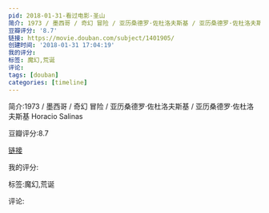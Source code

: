 ```yaml
---
pid: 2018-01-31-看过电影-圣山
简介: 1973 / 墨西哥 / 奇幻 冒险 / 亚历桑德罗·佐杜洛夫斯基 / 亚历桑德罗·佐杜洛夫斯基 Horacio Salinas
豆瓣评分: '8.7'
链接: https://movie.douban.com/subject/1401905/
创建时间: '2018-01-31 17:04:19'
我的评分:
标签: 魔幻,荒诞
评论:
tags: [douban]
categories: [timeline]
---
```

简介:1973 / 墨西哥 / 奇幻 冒险 / 亚历桑德罗·佐杜洛夫斯基 / 亚历桑德罗·佐杜洛夫斯基 Horacio Salinas

豆瓣评分:8.7

[链接](https://movie.douban.com/subject/1401905/)

我的评分:

标签:魔幻,荒诞

评论:

